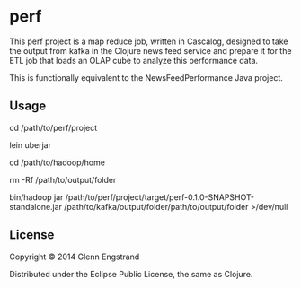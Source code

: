 # perf

This perf project is a map reduce job, written in Cascalog, designed to take the output from kafka 
in the Clojure news feed service and prepare it for the ETL job that loads an 
OLAP cube to analyze this performance data.

This is functionally equivalent to the NewsFeedPerformance Java project.

## Usage

cd /path/to/perf/project

lein uberjar

cd /path/to/hadoop/home

rm -Rf /path/to/output/folder

bin/hadoop jar /path/to/perf/project/target/perf-0.1.0-SNAPSHOT-standalone.jar /path/to/kafka/output/folder/path/to/output/folder >/dev/null


## License

Copyright © 2014 Glenn Engstrand

Distributed under the Eclipse Public License, the same as Clojure.
